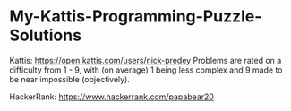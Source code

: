 # My-Kattis-Programming-Puzzle-Solutions
Kattis: https://open.kattis.com/users/nick-predey Problems are rated on a difficulty from 1 - 9, with (on average) 1 being less complex and 9 made to be near impossible (objectively).

HackerRank: https://www.hackerrank.com/papabear20
